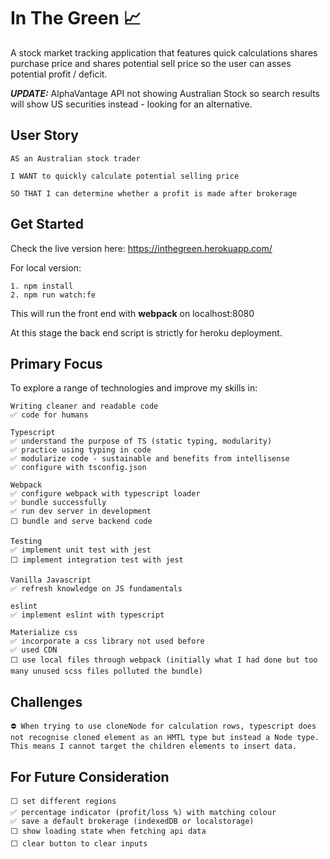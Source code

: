 # In The Green 📈

A stock market tracking application that features quick calculations shares purchase price and shares potential sell price so the user can asses potential profit / deficit.

***UPDATE:*** AlphaVantage API not showing Australian Stock so search results will show US securities instead - looking for an alternative.

## User Story

```
AS an Australian stock trader

I WANT to quickly calculate potential selling price

SO THAT I can determine whether a profit is made after brokerage
```
## Get Started
Check the live version here:
https://inthegreen.herokuapp.com/

For local version:
```
1. npm install
2. npm run watch:fe
```
This will run the front end with **webpack** on localhost:8080

At this stage the back end script is strictly for heroku deployment.

## Primary Focus

To explore a range of technologies and improve my skills in:

```
Writing cleaner and readable code
✅ code for humans

Typescript
✅ understand the purpose of TS (static typing, modularity)
✅ practice using typing in code
✅ modularize code - sustainable and benefits from intellisense
✅ configure with tsconfig.json

Webpack
✅ configure webpack with typescript loader
✅ bundle successfully
✅ run dev server in development
⬜ bundle and serve backend code

Testing
✅ implement unit test with jest
⬜ implement integration test with jest

Vanilla Javascript
✅ refresh knowledge on JS fundamentals

eslint
✅ implement eslint with typescript

Materialize css
✅ incorporate a css library not used before
✅ used CDN
⬜ use local files through webpack (initially what I had done but too many unused scss files polluted the bundle)

```
## Challenges

```
⛔️ When trying to use cloneNode for calculation rows, typescript does not recognise cloned element as an HMTL type but instead a Node type. This means I cannot target the children elements to insert data.
```

## For Future Consideration

```
⬜ set different regions
✅ percentage indicator (profit/loss %) with matching colour
✅ save a default brokerage (indexedDB or localstorage)
⬜ show loading state when fetching api data
⬜ clear button to clear inputs
```
